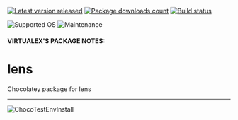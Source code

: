 [![Latest version released](https://img.shields.io/chocolatey/v/lens.svg)](https://chocolatey.org/packages/lens)
[![Package downloads count](https://img.shields.io/chocolatey/dt/lens.svg)](https://chocolatey.org/packages/lens)
[![Build status](https://img.shields.io/appveyor/ci/virtualex-itv/choco-lens/master.svg?logo=appveyor)](https://ci.appveyor.com/project/virtualex-itv/choco-lens)

![Supported OS](https://img.shields.io/badge/os-windows-blue.svg)
![Maintenance](https://img.shields.io/maintenance/yes/2020.svg)

#### VIRTUALEX'S PACKAGE NOTES:

# lens
Chocolatey package for lens

---
![ChocoTestEnvInstall](https://rawcdn.githack.com/virtualex-itv/choco-lens/a62936bab6f16500a92a919f46b525aa2b1dcab3/_img/choco-lens-test.png)
